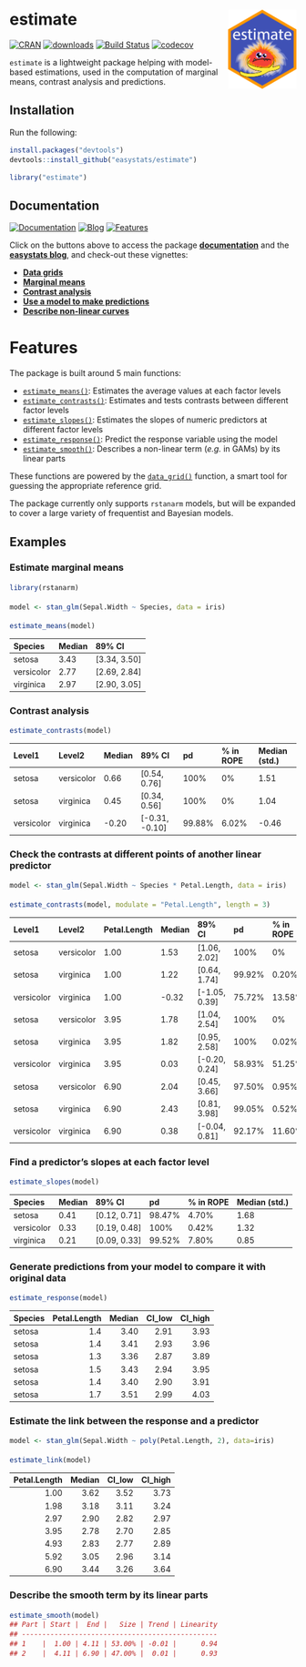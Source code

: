 
# estimate <img src='man/figures/logo.png' align="right" height="139" />

[![CRAN](http://www.r-pkg.org/badges/version/estimate)](https://cran.r-project.org/package=estimate)
[![downloads](http://cranlogs.r-pkg.org/badges/estimate)](https://cran.r-project.org/package=estimate)
[![Build
Status](https://travis-ci.org/easystats/estimate.svg?branch=master)](https://travis-ci.org/easystats/estimate)
[![codecov](https://codecov.io/gh/easystats/estimate/branch/master/graph/badge.svg)](https://codecov.io/gh/easystats/estimate)

`estimate` is a lightweight package helping with model-based
estimations, used in the computation of marginal means, contrast
analysis and predictions.

## Installation

Run the following:

``` r
install.packages("devtools")
devtools::install_github("easystats/estimate")
```

``` r
library("estimate")
```

## Documentation

[![Documentation](https://img.shields.io/badge/documentation-estimate-orange.svg?colorB=E91E63)](https://easystats.github.io/estimate/)
[![Blog](https://img.shields.io/badge/blog-easystats-orange.svg?colorB=FF9800)](https://easystats.github.io/blog/posts/)
[![Features](https://img.shields.io/badge/features-estimate-orange.svg?colorB=2196F3)](https://easystats.github.io/estimate/reference/index.html)

Click on the buttons above to access the package
[**documentation**](https://easystats.github.io/estimate/) and the
[**easystats blog**](https://easystats.github.io/blog/posts/), and
check-out these vignettes:

  - [**Data
    grids**](https://easystats.github.io/estimate/articles/data_grid.html)
  - [**Marginal
    means**](https://easystats.github.io/estimate/articles/estimate_means.html)
  - [**Contrast
    analysis**](https://easystats.github.io/estimate/articles/estimate_contrasts.html)
  - [**Use a model to make
    predictions**](https://easystats.github.io/estimate/articles/estimate_response.html)
  - [**Describe non-linear
    curves**](https://easystats.github.io/estimate/articles/estimate_smooth.html)

# Features

The package is built around 5 main functions:

  - [`estimate_means()`](https://easystats.github.io/estimate/reference/estimate_means.html):
    Estimates the average values at each factor levels
  - [`estimate_contrasts()`](https://easystats.github.io/estimate/reference/estimate_contrasts.html):
    Estimates and tests contrasts between different factor levels
  - [`estimate_slopes()`](https://easystats.github.io/estimate/reference/estimate_slopes.html):
    Estimates the slopes of numeric predictors at different factor
    levels
  - [`estimate_response()`](https://easystats.github.io/estimate/reference/estimate_response.html):
    Predict the response variable using the model
  - [`estimate_smooth()`](https://easystats.github.io/estimate/reference/estimate_smooth.html):
    Describes a non-linear term (*e.g.* in GAMs) by its linear parts

These functions are powered by the
[`data_grid()`](https://easystats.github.io/estimate/reference/data_grid.html)
function, a smart tool for guessing the appropriate reference grid.

The package currently only supports `rstanarm` models, but will be
expanded to cover a large variety of frequentist and Bayesian models.

## Examples

### Estimate marginal means

``` r
library(rstanarm)

model <- stan_glm(Sepal.Width ~ Species, data = iris)

estimate_means(model)
```

| Species    | Median | 89% CI         |
| :--------- | :----- | :------------- |
| setosa     | 3.43   | \[3.34, 3.50\] |
| versicolor | 2.77   | \[2.69, 2.84\] |
| virginica  | 2.97   | \[2.90, 3.05\] |

### Contrast analysis

``` r
estimate_contrasts(model)
```

| Level1     | Level2     | Median | 89% CI           | pd     | % in ROPE | Median (std.) |
| :--------- | :--------- | :----- | :--------------- | :----- | :-------- | :------------ |
| setosa     | versicolor | 0.66   | \[0.54, 0.76\]   | 100%   | 0%        | 1.51          |
| setosa     | virginica  | 0.45   | \[0.34, 0.56\]   | 100%   | 0%        | 1.04          |
| versicolor | virginica  | \-0.20 | \[-0.31, -0.10\] | 99.88% | 6.02%     | \-0.46        |

### Check the contrasts at different points of another linear predictor

``` r
model <- stan_glm(Sepal.Width ~ Species * Petal.Length, data = iris)

estimate_contrasts(model, modulate = "Petal.Length", length = 3)
```

| Level1     | Level2     | Petal.Length | Median | 89% CI          | pd     | % in ROPE | Median (std.) |
| :--------- | :--------- | :----------- | :----- | :-------------- | :----- | :-------- | :------------ |
| setosa     | versicolor | 1.00         | 1.53   | \[1.06, 2.02\]  | 100%   | 0%        | 3.51          |
| setosa     | virginica  | 1.00         | 1.22   | \[0.64, 1.74\]  | 99.92% | 0.20%     | 2.79          |
| versicolor | virginica  | 1.00         | \-0.32 | \[-1.05, 0.39\] | 75.72% | 13.58%    | \-0.73        |
| setosa     | versicolor | 3.95         | 1.78   | \[1.04, 2.54\]  | 100%   | 0%        | 4.09          |
| setosa     | virginica  | 3.95         | 1.82   | \[0.95, 2.58\]  | 100%   | 0.02%     | 4.17          |
| versicolor | virginica  | 3.95         | 0.03   | \[-0.20, 0.24\] | 58.93% | 51.25%    | 0.07          |
| setosa     | versicolor | 6.90         | 2.04   | \[0.45, 3.66\]  | 97.50% | 0.95%     | 4.69          |
| setosa     | virginica  | 6.90         | 2.43   | \[0.81, 3.98\]  | 99.05% | 0.52%     | 5.58          |
| versicolor | virginica  | 6.90         | 0.38   | \[-0.04, 0.81\] | 92.17% | 11.60%    | 0.87          |

### Find a predictor’s slopes at each factor level

``` r
estimate_slopes(model)
```

| Species    | Median | 89% CI         | pd     | % in ROPE | Median (std.) |
| :--------- | :----- | :------------- | :----- | :-------- | :------------ |
| setosa     | 0.41   | \[0.12, 0.71\] | 98.47% | 4.70%     | 1.68          |
| versicolor | 0.33   | \[0.19, 0.48\] | 100%   | 0.42%     | 1.32          |
| virginica  | 0.21   | \[0.09, 0.33\] | 99.52% | 7.80%     | 0.85          |

### Generate predictions from your model to compare it with original data

``` r
estimate_response(model)
```

| Species | Petal.Length | Median | CI\_low | CI\_high |
| :------ | -----------: | -----: | ------: | -------: |
| setosa  |          1.4 |   3.40 |    2.91 |     3.93 |
| setosa  |          1.4 |   3.41 |    2.93 |     3.96 |
| setosa  |          1.3 |   3.36 |    2.87 |     3.89 |
| setosa  |          1.5 |   3.43 |    2.94 |     3.95 |
| setosa  |          1.4 |   3.40 |    2.90 |     3.91 |
| setosa  |          1.7 |   3.51 |    2.99 |     4.03 |

### Estimate the link between the response and a predictor

``` r
model <- stan_glm(Sepal.Width ~ poly(Petal.Length, 2), data=iris)

estimate_link(model)
```

| Petal.Length | Median | CI\_low | CI\_high |
| -----------: | -----: | ------: | -------: |
|         1.00 |   3.62 |    3.52 |     3.73 |
|         1.98 |   3.18 |    3.11 |     3.24 |
|         2.97 |   2.90 |    2.82 |     2.97 |
|         3.95 |   2.78 |    2.70 |     2.85 |
|         4.93 |   2.83 |    2.77 |     2.89 |
|         5.92 |   3.05 |    2.96 |     3.14 |
|         6.90 |   3.44 |    3.26 |     3.64 |

### Describe the smooth term by its linear parts

``` r
estimate_smooth(model)
## Part | Start |  End |   Size | Trend | Linearity
## ------------------------------------------------
## 1    |  1.00 | 4.11 | 53.00% | -0.01 |      0.94
## 2    |  4.11 | 6.90 | 47.00% |  0.01 |      0.93
```
